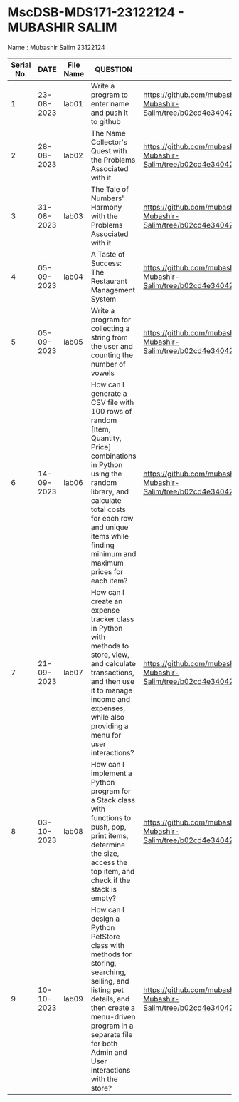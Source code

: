 # MscDSB-MDS171-23122124 - MUBASHIR SALIM
Name : Mubashir Salim 
23122124






|Serial No.|    DATE     |  File Name       |                     QUESTION                         |      File Link            |             
|----------|------------ | -----------------|------------------------------------------------------|---------------------------|
|   1      |  23-08-2023 |      lab01       |  Write a program to enter name and push it to github |https://github.com/mubashirsalim88/MScDSB-MDS171-23122124-Mubashir-Salim/tree/b02cd4e34042cfc17609083ad83c01c872566208/Lab%2001                     |
|   2      |  28-08-2023 |      lab02       |  The Name Collector's Quest with the Problems Associated with it |  https://github.com/mubashirsalim88/MScDSB-MDS171-23122124-Mubashir-Salim/tree/b02cd4e34042cfc17609083ad83c01c872566208/Lab%2002           |
|   3      |  31-08-2023 |      lab03       |  The Tale of Numbers' Harmony with the Problems Associated with it | https://github.com/mubashirsalim88/MScDSB-MDS171-23122124-Mubashir-Salim/tree/b02cd4e34042cfc17609083ad83c01c872566208/Lab%2003          |
|   4      |  05-09-2023 |      lab04       |  A Taste of Success: The Restaurant Management System | https://github.com/mubashirsalim88/MScDSB-MDS171-23122124-Mubashir-Salim/tree/b02cd4e34042cfc17609083ad83c01c872566208/Lab%2004  |
|   5      |  05-09-2023 |      lab05       |  Write a program for collecting a string from the user and counting the number of vowels | https://github.com/mubashirsalim88/MScDSB-MDS171-23122124-Mubashir-Salim/tree/b02cd4e34042cfc17609083ad83c01c872566208/Lab%2005  |
|   6      |  14-09-2023 |      lab06       |  How can I generate a CSV file with 100 rows of random [Item, Quantity, Price] combinations in Python using the random library, and calculate total costs for each row and unique items while finding minimum and maximum prices for each item? | https://github.com/mubashirsalim88/MScDSB-MDS171-23122124-Mubashir-Salim/tree/b02cd4e34042cfc17609083ad83c01c872566208/Lab%2006  |
|   7      |  21-09-2023 |      lab07       |  How can I create an expense tracker class in Python with methods to store, view, and calculate transactions, and then use it to manage income and expenses, while also providing a menu for user interactions? | https://github.com/mubashirsalim88/MScDSB-MDS171-23122124-Mubashir-Salim/tree/b02cd4e34042cfc17609083ad83c01c872566208/Lab%2007  |
|   8      |  03-10-2023 |      lab08       |  How can I implement a Python program for a Stack class with functions to push, pop, print items, determine the size, access the top item, and check if the stack is empty? | https://github.com/mubashirsalim88/MScDSB-MDS171-23122124-Mubashir-Salim/tree/b02cd4e34042cfc17609083ad83c01c872566208/Lab%2008  |
|   9      |  10-10-2023 |      lab09       |  How can I design a Python PetStore class with methods for storing, searching, selling, and listing pet details, and then create a menu-driven program in a separate file for both Admin and User interactions with the store? | https://github.com/mubashirsalim88/MScDSB-MDS171-23122124-Mubashir-Salim/tree/b02cd4e34042cfc17609083ad83c01c872566208/Lab%2009  |



 

